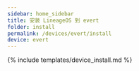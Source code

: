 ```yaml
---
sidebar: home_sidebar
title: 安装 LineageOS 到 evert
folder: install
permalink: /devices/evert/install
device: evert
---
```

{% include templates/device_install.md %}
